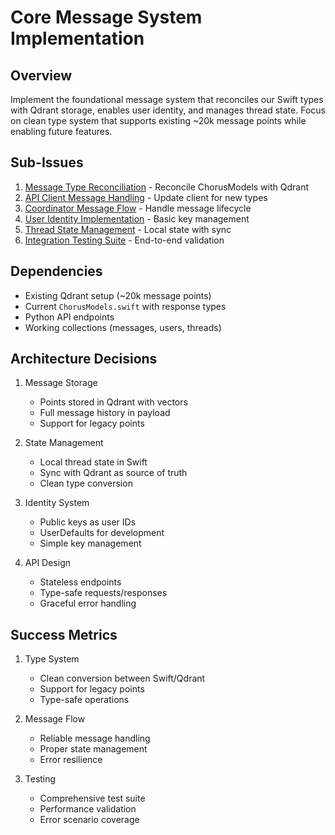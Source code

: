 # Core Message System Implementation

## Overview
Implement the foundational message system that reconciles our Swift types with Qdrant storage, enables user identity, and manages thread state. Focus on clean type system that supports existing ~20k message points while enabling future features.

## Sub-Issues
1. [Message Type Reconciliation](issue_1.md) - Reconcile ChorusModels with Qdrant
2. [API Client Message Handling](issue_2.md) - Update client for new types
3. [Coordinator Message Flow](issue_3.md) - Handle message lifecycle
4. [User Identity Implementation](issue_4.md) - Basic key management
5. [Thread State Management](issue_5.md) - Local state with sync
6. [Integration Testing Suite](issue_6.md) - End-to-end validation

## Dependencies
- Existing Qdrant setup (~20k message points)
- Current `ChorusModels.swift` with response types
- Python API endpoints
- Working collections (messages, users, threads)

## Architecture Decisions
1. Message Storage
   - Points stored in Qdrant with vectors
   - Full message history in payload
   - Support for legacy points

2. State Management
   - Local thread state in Swift
   - Sync with Qdrant as source of truth
   - Clean type conversion

3. Identity System
   - Public keys as user IDs
   - UserDefaults for development
   - Simple key management

4. API Design
   - Stateless endpoints
   - Type-safe requests/responses
   - Graceful error handling

## Success Metrics
1. Type System
   - Clean conversion between Swift/Qdrant
   - Support for legacy points
   - Type-safe operations

2. Message Flow
   - Reliable message handling
   - Proper state management
   - Error resilience

3. Testing
   - Comprehensive test suite
   - Performance validation
   - Error scenario coverage
